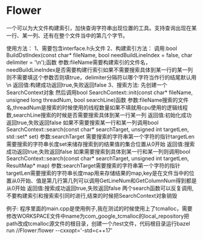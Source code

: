 # Flower
一个可以为大文件构建索引，加快查询字符串出现位置的工具。支持查询出现在某一行、某一列、还有在整个文件当中的第几个字节。

使用方法：
  1、需要包含interface.h头文件
  2、构建索引方法：
  调用:bool BuildDstIndex(const char* fileName, bool needBuildLineIndex = false, char delimiter = '\n');函数
  参数:fileName需要构建索引的文件名，needBuildLineIndex是否需要构建行索引如果不需要搜索具体到某一行的某一列则不需要填这个参数否则填true，delimiter分隔符以哪个字符当作行的结尾默认用\n
  返回值:构建成功返回true,失败返回false
  3、搜索方法:
  先创建一个SearchContext对象
  然后调用bool SearchContext::init(const char* fileName, unsigned long threadNum, bool searchLine)函数
  参数:fileName搜索的文件名,threadNum是搜索的时候使用的线程数量如果不填就用cpu使用的逻辑线程数,searchLine搜索的时候是否需要搜索具体到某一行某一列
  返回值:初始化成功返回true,失败返回false
  如果不需要搜索某一行和某一列调用bool SearchContext::search(const char* searchTarget, unsigned int targetLen, std::set<unsigned long long>* set)
  参数:searchTarget 需要搜索的字符串第一个字符的指针targetLen需要搜索的字符串长度set来储存搜索到的结果值的集合位置从0开始
  返回值:搜索成功返回true,失败返回false
  如果需要搜索到具体到某一行和某一列则调用bool SearchContext::search(const char* searchTarget, unsigned int targetLen, ResultMap* map)
  参数:searchTarget需要搜索的字符串第一个字符的指针targetLen需要搜索的字符串长度map用来存储结果的map,key是在文件当中的位置从0开始、值是第几行第几列可以调用GetLineNum和GetColumnNum得到都是从0开始
  返回值:搜索成功返回true,失败返回false
  两个search函数可以反复调用,不要构建索引和搜索索引同时进行,结束的时候把SearchContext对象销毁

例子:
      程序里面的main.cpp是使用例子,我在测试的时候使用上了tcmalloc，需要修改WORKSPACE文件中name为com_google_tcmalloc的local_repository把path改成tcmalloc源文件的根目录，创建一个/test文件，代码根目录运行bazel run //Flower:flower --cxxopt='-std=c++17'
